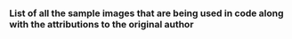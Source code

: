 ### List of all the sample images that are being used in code along with the attributions to the original author
